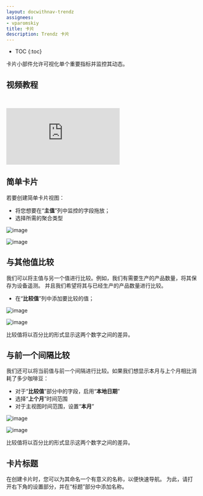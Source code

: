 ```yaml
---
layout: docwithnav-trendz
assignees:
- vparomskiy
title: 卡片
description: Trendz 卡片
---
```


* TOC
{:toc}


卡片小部件允许可视化单个重要指标并监控其动态。

## 视频教程

&nbsp;

<div id="video">
    <div id="video_wrapper">
        <iframe src="https://www.youtube.com/embed/ZXORc5nipgg" frameborder="0" allowfullscreen></iframe>
    </div>
</div>


## 简单卡片

若要创建简单卡片视图：

* 将您想要在“**主值**”列中监控的字段拖放；
* 选择所需的聚合类型

![image](/images/trendz/card-simple.png)

![image](/images/trendz/card-simple-view.png)

## 与其他值比较

我们可以将主值与另一个值进行比较。例如，我们有需要生产的产品数量，将其保存为设备遥测。
并且我们希望将其与已经生产的产品数量进行比较。

* 在“**比较值**”列中添加要比较的值；

![image](/images/trendz/card-compare.png)

![image](/images/trendz/card-compare-view.png)

比较值将以百分比的形式显示这两个数字之间的差异。

## 与前一个间隔比较

我们还可以将当前值与前一个间隔进行比较。如果我们想显示本月与上个月相比消耗了多少咖啡豆：

* 对于“**比较值**”部分中的字段，启用“**本地日期**”
* 选择“**上个月**”时间范围
* 对于主视图时间范围，设置“**本月**”

![image](/images/trendz/card-local-config.png)

![image](/images/trendz/card-local.png)

比较值将以百分比的形式显示这两个数字之间的差异。

## 卡片标题

在创建卡片时，您可以为其命名一个有意义的名称，以便快速导航。
为此，请打开右下角的设置部分，并在“标题”部分中添加名称。